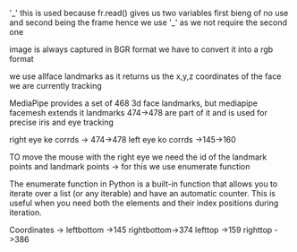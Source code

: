 '\_' this is used because fr.read() gives us two variables first bieng of no use and second being the frame hence we use '\_' as we not require the second one

image is always captured in BGR format we have to convert it into a rgb format

we use allface landmarks as it returns us the x,y,z coordinates of the face we are currently tracking

MediaPipe provides a set of 468 3d face landmarks, but mediapipe facemesh extends it landmarks 474->478 are part of it and is used for precise iris and eye tracking

right eye ke corrds -> 474->478
left eye ko corrds ->145->160

TO move the mouse with the right eye we need the id of the landmark points and landmark points -> for this we use enumerate function

The enumerate function in Python is a built-in function that allows you to iterate over a list (or any iterable) and have an automatic counter. This is useful when you need both the elements and their index positions during iteration.

Coordinates ->
leftbottom ->145 rightbottom->374
lefttop ->159 righttop ->386
